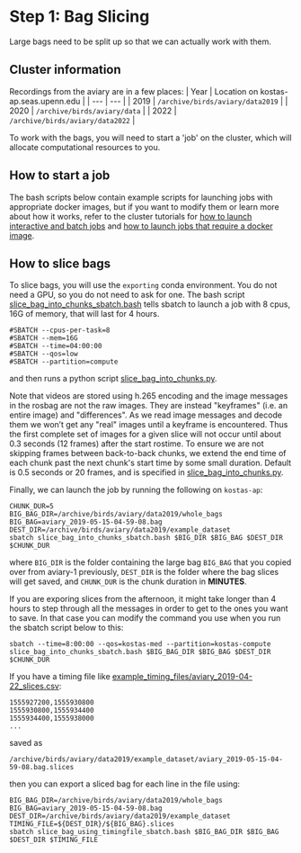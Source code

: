 # Step 1: Bag Slicing
Large bags need to be split up so that we can actually work with them.

## Cluster information
Recordings from the aviary are in a few places:
| Year | Location on kostas-ap.seas.upenn.edu |
| --- | --- |
| 2019 | ```/archive/birds/aviary/data2019``` |
| 2020 | ```/archive/birds/aviary/data``` |
| 2022 | ```/archive/birds/aviary/data2022``` |

To work with the bags, you will need to start a 'job' on the cluster, which will allocate computational resources to you.

## How to start a job
The bash scripts below contain example scripts for launching jobs with appropriate docker images, but if you want to modify them or learn more about how it works, refer to the cluster tutorials for [how to launch interactive and batch jobs](https://github.com/daniilidis-group/cluster_tutorials/tree/master/slurm_intro) and [how to launch jobs that require a docker image](https://github.com/daniilidis-group/cluster_tutorials/tree/master/pyxis).

## How to slice bags
To slice bags, you will use the ```exporting``` conda environment. You do not need a GPU, so you do not need to ask for one. The bash script [slice_bag_into_chunks_sbatch.bash](slice_bags_cluster_sbatch.bash) tells sbatch to launch a job with 8 cpus, 16G of memory, that will last for 4 hours.
```
#SBATCH --cpus-per-task=8
#SBATCH --mem=16G
#SBATCH --time=04:00:00
#SBATCH --qos=low
#SBATCH --partition=compute
```
and then runs a python script [slice_bag_into_chunks.py](slice_bag_into_chunks.py).

Note that videos are stored using h.265 encoding and the image messages in the rosbag are not the raw images.  They are instead "keyframes" (i.e. an entire image) and "differences". As we read image messages and decode them we won’t get any "real" images until a keyframe is encountered. Thus the first complete set of images for a given slice will not occur until about 0.3 seconds (12 frames) after the start rostime. To ensure we are not skipping frames between back-to-back chunks, we extend the end time of each chunk past the next chunk's start time by some small duration. Default is 0.5 seconds or 20 frames, and is specified in [slice_bag_into_chunks.py](slice_bag_into_chunks.py).

Finally, we can launch the job by running the following on ```kostas-ap```:
```
CHUNK_DUR=5
BIG_BAG_DIR=/archive/birds/aviary/data2019/whole_bags
BIG_BAG=aviary_2019-05-15-04-59-08.bag
DEST_DIR=/archive/birds/aviary/data2019/example_dataset
sbatch slice_bag_into_chunks_sbatch.bash $BIG_DIR $BIG_BAG $DEST_DIR $CHUNK_DUR
```
where ```BIG_DIR``` is the folder containing the large bag ```BIG_BAG``` that you copied over from aviary-1 previously, ```DEST_DIR``` is the folder where the bag slices will get saved, and ```CHUNK_DUR``` is the chunk duration in **MINUTES**.

If you are exporing slices from the afternoon, it might take longer than 4 hours to step through all the messages in order to get to the ones you want to save. In that case you can modify the command you use when you run the sbatch script below to this:
```
sbatch --time=8:00:00 --qos=kostas-med --partition=kostas-compute slice_bag_into_chunks_sbatch.bash $BIG_BAG_DIR $BIG_BAG $DEST_DIR $CHUNK_DUR
```

If you have a timing file like [example_timing_files/aviary_2019-04-22_slices.csv](example_timing_files/aviary_2019-04-22_slices.csv):
```
1555927200,1555930800
1555930800,1555934400
1555934400,1555938000
...
```
saved as
```
/archive/birds/aviary/data2019/example_dataset/aviary_2019-05-15-04-59-08.bag.slices
```
then you can export a sliced bag for each line in the file using:
```
BIG_BAG_DIR=/archive/birds/aviary/data2019/whole_bags
BIG_BAG=aviary_2019-05-15-04-59-08.bag
DEST_DIR=/archive/birds/aviary/data2019/example_dataset
TIMING_FILE=${DEST_DIR}/${BIG_BAG}.slices
sbatch slice_bag_using_timingfile_sbatch.bash $BIG_BAG_DIR $BIG_BAG $DEST_DIR $TIMING_FILE
```


